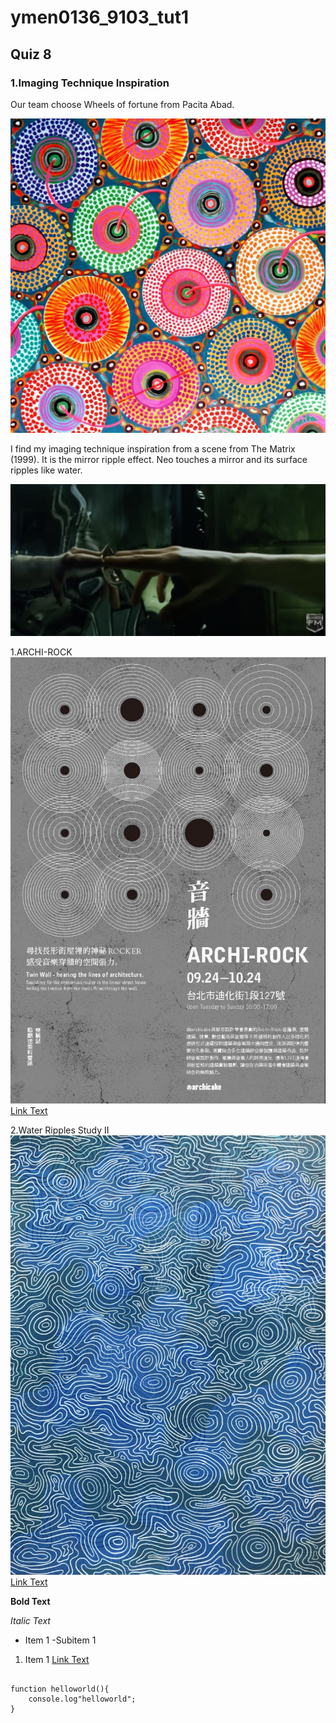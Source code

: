 
# ymen0136_9103_tut1
## Quiz 8

###  1.Imaging Technique Inspiration

Our team choose Wheels of fortune from Pacita Abad.

![An iamge of wheels](wheels.jpg)

I find my imaging technique inspiration from a scene from The Matrix (1999). It is the mirror ripple effect. Neo touches a mirror and its surface ripples like water. 

![An iamge of mirror](mirror.png)

1.ARCHI-ROCK
![An image of circle](circle.png)
[Link Text](https://au.pinterest.com/pin/21321798205391577/)

2.Water Ripples Study II
![An image of Ripple](ripple.png)
[Link Text](https://jenniferbellart.com/products/water-ripples-study-ii?variant=44421163319536)




**Bold Text**

*Italic Text*

- Item 1
    -Subitem 1

1. Item 1
[Link Text](https://au.pinterest.com/pin/21321798205391577/)




```

function helloworld(){
    console.log"helloworld";
}
```
